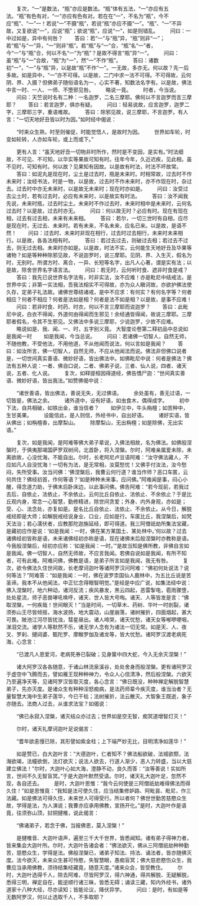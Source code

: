 <!-- { "loadSidebar": true } -->
　　复次，“一”是数法，“瓶”亦应是数法。“瓶”体有五法，“一”亦应有五法。“瓶”有色有对，“一”亦应有色有对。若在在“一”，不名为“瓶”，今不应“瓶”、“一”一！若说“一”不摄“瓶”，若说“瓶”亦应不摄“一”。“瓶”、“一”不异故，又复欲说“一”，应说“瓶”；欲说“瓶”，应说“一”，如是则错乱。
　　问曰：一中过如是，异中有何咎？
　　答曰：若“一”与“瓶”异，“瓶”则非“一”；若“瓶”与“一”异，“一”则非“瓶”。若“瓶”与“一”合，“瓶”名“一”者，今“一”与“瓶”合，何以不名“一”为“瓶”？是故不得言“瓶”异“一”。
　　问曰：虽“瓶”与“一”合故，“瓶”为“一”，然“一”不作“瓶”。
　　答曰：诸数初“一”，“一”与“瓶”异，以是故“瓶”不作“一”。一无故，多亦无。何以故？先一后多故。如是异中，“一”亦不可得。以是故，二门中求一法不可得。不可得故，云何阴、界、入摄？但佛弟子随俗语名为一，心实不著，知数法名字有。以是故，佛法中言一时、一人、一师、不堕邪见咎。
　　略说一竟。
　　时者，今当说。
　　问曰：天竺说时名有二种：一名迦罗，二名三摩耶。佛何以不言迦罗而言三摩耶？
　　答曰：若言迦罗，俱亦有疑。
　　问曰：轻易说故，应言迦罗，迦罗二字，三摩耶三字，重语难故。
　　答曰：除邪见故，说三摩耶，不言迦罗。有人言：“一切天地好丑皆以时为因。”如时经中偈说：

　　“时来众生熟，时至则催促，时能觉悟人，是故时为因。
　　世界如车轮，时变如轮转，人亦如车轮，或上而或下。”

　　更有人言：“虽天地好丑一切物非时所作，然时是不变因，是实有。”时法细故，不可见、不可知，以华实等果故可知有时。往年今年，久近迟疾，见此相，虽不见时，可知有时。何以故？见果知有因故。以是故有时法，时法不坏故常。
　　答曰：如泥丸是现在时，尘土是过去时，瓶是未来时。时相常故，过去时不作未来时；汝经书法，时是一物，以是故，过去时不作未来时，亦不作现在时，杂过去。过去时中亦无未来时，以是故无未来时；现在时亦如是。
　　问曰：汝受过去尘土时，若有过去时，必应有未来时，以是故实有时法。
　　答曰：汝不闻我先说，未来时瓶，过去时尘土。未来时不作过去时，未来时相中是未来时，云何名过去时？以是故，过去时亦无。
　　问曰：何以故无时？必应有时。现在有现在相，过去有过去相，未来有未来相。
　　答曰：若尔，一切三世时有自相，应尽是现在时，无过去、未来时。若有未来，不名未来，应名已来。以是故，是语不然！
　　问曰：过去时、未来时非现在相行，过去时过去相行，未来时未来相行。以是故，各各法相有时。
　　答曰：若过去过去，则破过去相；若过去不过去，则无过去相。未来时亦如是。以是故，时法不实，云何能生天地好丑及华果等诸物？如是等种种除邪见故，不说迦罗时，说三摩耶。见阴、界、入生灭，假名为时，无别时。所谓方时、离合，一异、长短等名字，出凡人心著，谓是实有法；以是故，除舍世界名字语言法。
　　问曰：若无时，云何听时食、遮非时食是戒？
　　答曰：我先已说世界名字法有，时非实法，汝不应难！亦是毗尼中结戒法，是世界中实；非第一实法相，吾我法相实不可得故，亦为众人瞋诃故，亦欲护佛法使久存，定弟子礼法故。诸佛世尊结诸戒，是中不应求：有何实？有何名字等？何者相应？何者不相应？何者是法如是相？何者是法不如是相？以是故，是事不应难！
　　问曰：若非时食、时药、时衣，何以不言三摩耶而说迦罗？
　　答曰：此毗尼中说，白衣不得闻，外道何由得闻而生邪见！余经通皆得闻，故说三摩耶。三摩耶者假名，令其不生邪见。又佛法中多说三摩耶，少说迦罗，少故不应难。
　　略说如是、我、闻、一、时，五字别义竟。
大智度论卷第二释初品中总说如是我闻一时
　　如是我闻，今当总说。
　　问曰：若诸佛一切智人，自然无师，不随他教，不受他法，不用他道，不从他闻而说法，何以言如是我闻？
　　答曰：如汝所言，佛一切智人，自然无师，不应从他闻法而说。佛法非但佛口说者是，一切世间真实善语、微妙好语，皆出佛法中。如佛毗尼中说：何者是佛法？佛法有五种人说：一者、佛自口说，二者、佛弟子说，三者、仙人说，四者、诸天说，五者、化人说。
　　复次，如释提桓因得道经，佛告憍尸迦：“世间真实善语、微妙好语，皆出我法。”如赞佛偈中说：

　　“诸世善语，皆出佛法，善说无失，无过佛语。
　　余处虽有，善无过语，一切皆是，佛法之余。
　　诸外道中，设有好语，如虫食木，偶得成字。
　　初中下法，自共相破，如铁出金，谁当信者？
　　如伊兰中，牛头栴檀；如苦种中，生甘美果。
　　设能信此，是人则信，外经书中，自出好语。
　　诸好实语，皆从佛出；如栴檀香，出摩梨山。
　　除摩梨山，无出栴檀；如是除佛，无出实语。”

　　复次，如是我闻，是阿难等佛大弟子辈说，入佛法相故，名为佛法。如佛般涅槃时，于俱夷那竭国萨罗双树间，北首卧，将入涅槃。尔时，阿难亲属爱未除，未离欲故，心没忧海，不能自出。尔时，长老阿尼卢豆语阿难：“汝守佛法藏人，不应如凡人自没忧海！一切有为法，是无常相，汝莫愁忧！又佛手付汝法，汝今愁闷，失所受事。汝当问佛：‘佛涅槃后，我曹云何行道？谁当作师？恶口车匿，云何共住？佛经初首，作何等语？’如是种种未来事，应问佛。”阿难闻是事，闷心小醒，得念道力助，于佛末后卧床边，以此事问佛。佛告阿难：“若今现前，若我过去后，自依止，法依止，不余依止。云何比丘自依止、法依止、不余依止？于是比丘观内身，常念一心智慧，勤修精进，除世间贪爱；外身、内外身观，亦如是；受、心、法念处，亦复如是。是名比丘自依止、法依止、不余依止。从今日，解脱戒经即是大师；如解脱戒经说身业、口业，应如是行。车匿比丘，我涅槃后，如梵天法治；若心濡伏者，应教那陀迦旃延经，即可得道。我三阿僧祇劫所集法宝藏，是藏初应作是说：‘如是我闻：一时，佛在某方某国土、某处林中。’何以故？过去诸佛经初皆称是语，未来诸佛经初亦称是语，现在诸佛末后般涅槃时亦教称是语。今我般涅槃后，经初亦应称：‘如是我闻：一时。’”是故当知是佛所教，非佛自言如是我闻。佛一切智人，自然无师故，不应言我闻。若佛自说如是我闻，有所不知者，可有此难。阿难问佛，佛教是语，是弟子所言如是我闻，我无有咎。
　　复次，欲令佛法久住世间故，长老摩诃迦叶等诸阿罗汉问阿难：“佛初何处说法？说何等法？”阿难答：“如是我闻：一时，佛在波罗柰国仙人鹿林中，为五比丘说是苦圣谛。我本不从他闻法，中正忆念得眼智明觉。”是经是中应广说，如集法经中说：佛入涅槃时，地六种动，诸河反流；疾风暴发，黑云四起，恶雷掣电，雹雨骤堕，处处星流，师子恶兽哮吼唤呼，诸天、世人皆大号啕。诸天、人等皆发是言：“佛取涅槃，一何疾哉！世间眼灭！”当是时间，一切草木、药树、华叶一时剖裂，诸须弥山王尽皆倾摇，海水波扬，地大震动，山崖崩落，诸树摧折，四面烟起，甚大可畏。陂池江河尽皆扰浊，彗星昼出。诸人啼哭，诸天忧愁，诸天女等喐咿哽咽，涕泪交流。诸学人等默然不乐，诸无学人念有为诸法一切无常。如是天、人、夜叉、罗刹、揵闼婆、甄陀罗、摩睺罗伽及诸龙等，皆大忧愁。诸阿罗汉渡老病死海，心念言：

　　“已渡凡人恩爱河，老病死券已裂破；见身箧中四大蛇，今入无余灭涅槃！”

　　诸大阿罗汉各各随意，于诸山林流泉溪谷，处处舍身而般涅槃。更有诸阿罗汉于虚空中飞腾而去，譬如雁王现种种神力，令众人心信清净，然后般涅槃。六欲天乃至遍净天等，见诸阿罗汉皆取灭度，各心念言：“佛日既没，种种禅定解脱智慧弟子，先亦灭度。是诸众生有种种淫怒痴病，是法药师辈今疾灭度，谁当治者？无量智慧大海中生弟子莲华，今已干枯；法树摧折，法云散灭。大智象王既逝，象子亦随去。法商人过去，从谁求法宝？如偈说：

　　“佛已永寂入涅槃，诸灭结众亦过去；世界如是空无智，痴冥道增智灯灭！”

　　尔时，诸天礼摩诃迦叶足说偈言：

　　“耆年欲恚慢已除，其形譬如紫金柱；上下端严妙无比，目明清净如莲华！”

　　如是赞已，白大迦叶言：“大德迦叶，仁者知不？佛法船欲破，法城欲颓，法海欲竭，法幢欲倒，法灯欲灭；说法人欲去，行道人渐少，恶人力转盛，当以大慈建立佛法！”尔时，大迦叶心如大海，澄静不动，良久而答：“汝等善说！实如所言，世间不久无智盲冥。”于是大迦叶默然受请。尔时，诸天礼大迦叶足，忽然不现，各自还去。
　　是时，大迦叶思惟：“我今云何使是三阿僧祇劫难得佛法而得久住！”如是思惟竟：“我知是法可使久住，应当结集修妒路、阿毗昙、毗尼，作三法藏。如是佛法可得久住，未来世人可得受行。所以者何？佛世世勤苦慈愍众生故，学得是法，为人演说；我曹亦应承用佛教，宣扬开化。”是时，大迦叶作是语竟，往须弥山顶，挝铜揵椎，说此偈言：

　　“佛诸弟子，若念于佛，当报佛恩，莫入涅槃！”

　　是揵椎音、大迦叶语声，遍至三千大千世界，皆悉闻知。诸有弟子得神力者，皆来集会大迦叶所。尔时，大迦叶告诸会者：“佛法欲灭，佛从三阿僧祇劫种种勤苦，慈愍众生，学得是法。佛般涅槃已，诸弟子知法、持法、诵法者，皆亦随佛灭度。法今欲灭，未来众生甚可怜愍，失智慧眼，愚痴盲冥；佛大慈悲愍伤众生，我曹应当承用佛教，须待结集经藏竟，随意灭度。”诸来众会，皆受教住。
　　尔时，大迦叶选得千人，除去阿难，尽皆阿罗汉，得六神通，得共解脱、无疑解脱，悉得三明，禅定自在，能逆顺行诸三昧，皆悉无碍；诵读三藏，知内外经书，诸外道家十八种大经，尽亦读知；皆能论议，降伏异学。
　　问曰：是时，有如是等无数阿罗汉，何以止选取千人，不多取耶？
